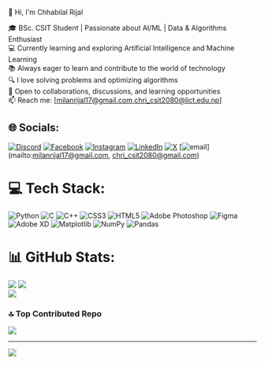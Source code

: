 
👋 Hi, I'm Chhabilal Rijal  

🎓 BSc. CSIT Student | Passionate about AI/ML | Data & Algorithms Enthusiast  
💻 Currently learning and exploring Artificial Intelligence and Machine Learning  
📚 Always eager to learn and contribute to the world of technology  
🔍 I love solving problems and optimizing algorithms  
🌱 Open to collaborations, discussions, and learning opportunities  
📫 Reach me: [milanrijal17@gmail.com,chri_csit2080@lict.edu.np]


## 🌐 Socials:
[![Discord](https://img.shields.io/badge/Discord-%237289DA.svg?logo=discord&logoColor=white)](https://discord.gg/799827857999790151) [![Facebook](https://img.shields.io/badge/Facebook-%231877F2.svg?logo=Facebook&logoColor=white)](https://facebook.com/https://www.facebook.com/profile.php?id=100004880507523) [![Instagram](https://img.shields.io/badge/Instagram-%23E4405F.svg?logo=Instagram&logoColor=white)](https://instagram.com/https://www.instagram.com/_milan_rijal_/) [![LinkedIn](https://img.shields.io/badge/LinkedIn-%230077B5.svg?logo=linkedin&logoColor=white)](https://linkedin.com/in/https://www.linkedin.com/in/chhabilal-rijal-2b4911299) [![X](https://img.shields.io/badge/X-black.svg?logo=X&logoColor=white)](https://x.com/https://x,com/_milan_rijal?t=vhLaJ8nonSpdGO1ml0B_ZQ&s=09) [![email](https://img.shields.io/badge/Email-D14836?logo=gmail&logoColor=white)](mailto:milanrijal17@gmail.com, chri_csit2080@gmail.com) 

# 💻 Tech Stack:
![Python](https://img.shields.io/badge/python-3670A0?style=for-the-badge&logo=python&logoColor=ffdd54) ![C](https://img.shields.io/badge/c-%2300599C.svg?style=for-the-badge&logo=c&logoColor=white) ![C++](https://img.shields.io/badge/c++-%2300599C.svg?style=for-the-badge&logo=c%2B%2B&logoColor=white) ![CSS3](https://img.shields.io/badge/css3-%231572B6.svg?style=for-the-badge&logo=css3&logoColor=white) ![HTML5](https://img.shields.io/badge/html5-%23E34F26.svg?style=for-the-badge&logo=html5&logoColor=white) ![Adobe Photoshop](https://img.shields.io/badge/adobe%20photoshop-%2331A8FF.svg?style=for-the-badge&logo=adobe%20photoshop&logoColor=white) ![Figma](https://img.shields.io/badge/figma-%23F24E1E.svg?style=for-the-badge&logo=figma&logoColor=white) ![Adobe XD](https://img.shields.io/badge/Adobe%20XD-470137?style=for-the-badge&logo=Adobe%20XD&logoColor=#FF61F6) ![Matplotlib](https://img.shields.io/badge/Matplotlib-%23ffffff.svg?style=for-the-badge&logo=Matplotlib&logoColor=black) ![NumPy](https://img.shields.io/badge/numpy-%23013243.svg?style=for-the-badge&logo=numpy&logoColor=white) ![Pandas](https://img.shields.io/badge/pandas-%23150458.svg?style=for-the-badge&logo=pandas&logoColor=white)
# 📊 GitHub Stats:
![](https://github-readme-stats.vercel.app/api?username=chhabilal-rijal&theme=swift&hide_border=false&include_all_commits=true&count_private=false)
![](https://nirzak-streak-stats.vercel.app/?user=chhabilal-rijal&theme=swift&hide_border=false)<br/>
![](https://github-readme-stats.vercel.app/api/top-langs/?username=chhabilal-rijal&theme=swift&hide_border=false&include_all_commits=true&count_private=false&layout=compact)

### 🔝 Top Contributed Repo
![](https://github-contributor-stats.vercel.app/api?username=chhabilal-rijal&limit=5&theme=dark&combine_all_yearly_contributions=true)

---
[![](https://visitcount.itsvg.in/api?id=chhabilal-rijal&icon=0&color=0)](https://visitcount.itsvg.in)

